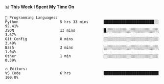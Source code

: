 <!--START_SECTION:waka-->
📊 **This Week I Spent My Time On** 

```text
💬 Programming Languages: 
Python                   5 hrs 33 mins       ███████████████████████░░   92.41% 
JSON                     13 mins             █░░░░░░░░░░░░░░░░░░░░░░░░   3.67% 
Git Config               8 mins              ░░░░░░░░░░░░░░░░░░░░░░░░░   2.49% 
Bash                     3 mins              ░░░░░░░░░░░░░░░░░░░░░░░░░   1.04% 
Other                    1 min               ░░░░░░░░░░░░░░░░░░░░░░░░░   0.39%

🔥 Editors: 
VS Code                  6 hrs               █████████████████████████   100.0%

```


<!--END_SECTION:waka-->